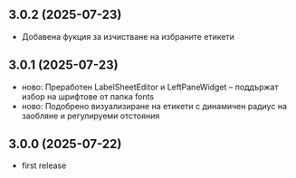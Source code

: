 ## 3.0.2 (2025-07-23)
- Добавена фукция за изчистване на избраните етикети

## 3.0.1 (2025-07-23)
- ново: Преработен LabelSheetEditor и LeftPaneWidget – поддържат избор на шрифтове от папка fonts
- ново: Подобрено визуализиране на етикети с динамичен радиус на заобляне и регулируеми отстояния

## 3.0.0 (2025-07-22)
- first release